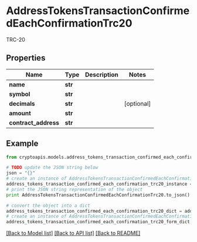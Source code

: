 # AddressTokensTransactionConfirmedEachConfirmationTrc20

TRC-20

## Properties
Name | Type | Description | Notes
------------ | ------------- | ------------- | -------------
**name** | **str** |  | 
**symbol** | **str** |  | 
**decimals** | **str** |  | [optional] 
**amount** | **str** |  | 
**contract_address** | **str** |  | 

## Example

```python
from cryptoapis.models.address_tokens_transaction_confirmed_each_confirmation_trc20 import AddressTokensTransactionConfirmedEachConfirmationTrc20

# TODO update the JSON string below
json = "{}"
# create an instance of AddressTokensTransactionConfirmedEachConfirmationTrc20 from a JSON string
address_tokens_transaction_confirmed_each_confirmation_trc20_instance = AddressTokensTransactionConfirmedEachConfirmationTrc20.from_json(json)
# print the JSON string representation of the object
print AddressTokensTransactionConfirmedEachConfirmationTrc20.to_json()

# convert the object into a dict
address_tokens_transaction_confirmed_each_confirmation_trc20_dict = address_tokens_transaction_confirmed_each_confirmation_trc20_instance.to_dict()
# create an instance of AddressTokensTransactionConfirmedEachConfirmationTrc20 from a dict
address_tokens_transaction_confirmed_each_confirmation_trc20_form_dict = address_tokens_transaction_confirmed_each_confirmation_trc20.from_dict(address_tokens_transaction_confirmed_each_confirmation_trc20_dict)
```
[[Back to Model list]](../README.md#documentation-for-models) [[Back to API list]](../README.md#documentation-for-api-endpoints) [[Back to README]](../README.md)


